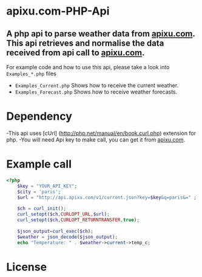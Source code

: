 apixu.com-PHP-Api
======================
A php api to parse weather data from [apixu.com](http://apixu.com/). This api retrieves and normalise the data received from api call to [apixu.com](http://apixu.com/).
-----------

For example code and how to use this api, please take a look into `Examples_*.php` files
- `Examples_Current.php` Shows how to receive the current weather.
- `Examples_Forecast.php` Shows how to receive weather forecasts.

Dependency
=======
-This api uses [cUrl] (http://php.net/manual/en/book.curl.php) extension for php.
-You will need Api key to make call, you can get it from [apixu.com](http://apixu.com/).

Example call
============
```php
<?php
	$key = "YOUR_API_KEY";
    $city = 'paris';
    $url = "http://api.apixu.com/v1/current.json?key=$key&q=paris&=" ;
    
    $ch = curl_init();  
    curl_setopt($ch,CURLOPT_URL,$url);
    curl_setopt($ch,CURLOPT_RETURNTRANSFER,true);
    
    $json_output=curl_exec($ch);
    $weather = json_decode($json_output);
	echo "Temperature: " . $weather->current->temp_c;
```

License
=======
